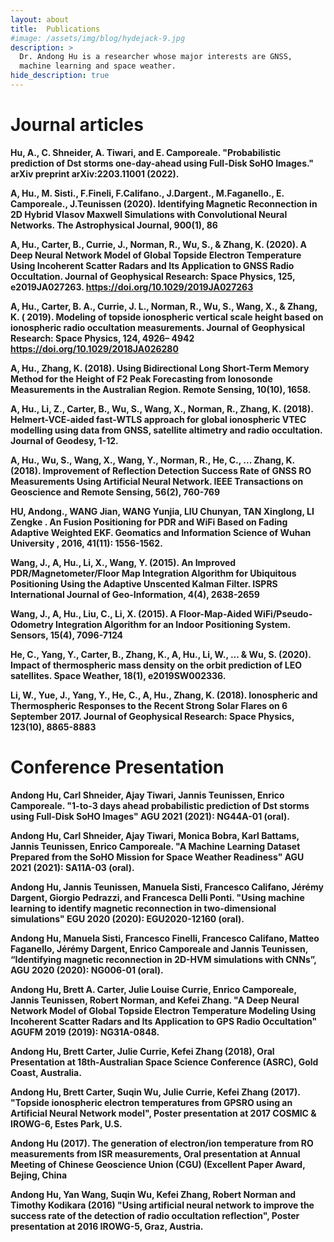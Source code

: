 ```yaml
---
layout: about
title:  Publications
#image: /assets/img/blog/hydejack-9.jpg
description: >
  Dr. Andong Hu is a researcher whose major interests are GNSS,
  machine learning and space weather.
hide_description: true
---
```


# Journal articles

  <b>Hu, A<b>., C. Shneider, A. Tiwari, and E. Camporeale. "Probabilistic prediction of Dst storms one-day-ahead using Full-Disk SoHO Images." arXiv preprint arXiv:2203.11001 (2022).
  
  <b>A, Hu</b>., M. Sisti., F.Fineli, F.Califano., J.Dargent., M.Faganello., E. Camporeale., J.Teunissen (2020). Identifying Magnetic Reconnection in 2D Hybrid Vlasov Maxwell Simulations with Convolutional Neural Networks. The Astrophysical Journal, 900(1), 86

  <b>A, Hu</b>., Carter, B., Currie, J., Norman, R., Wu, S., & Zhang, K. (2020). A Deep Neural Network Model of Global Topside Electron Temperature Using Incoherent Scatter Radars and Its Application to GNSS Radio Occultation. Journal of Geophysical Research: Space Physics, 125, e2019JA027263. https://doi.org/10.1029/2019JA027263

  <b>A, Hu</b>., Carter, B. A., Currie, J. L., Norman, R., Wu, S., Wang, X., & Zhang, K. ( 2019). Modeling of topside ionospheric vertical scale height based on ionospheric radio occultation measurements. Journal of Geophysical Research: Space Physics, 124, 4926– 4942 https://doi.org/10.1029/2018JA026280

  <b>A, Hu</b>.,  Zhang, K. (2018). Using Bidirectional Long Short-Term Memory Method for the Height of F2 Peak Forecasting from Ionosonde Measurements in the Australian Region. Remote Sensing, 10(10), 1658.

  <b>A, Hu</b>., Li, Z., Carter, B., Wu, S., Wang, X., Norman, R.,  Zhang, K. (2018). Helmert-VCE-aided fast-WTLS approach for global ionospheric VTEC modelling using data from GNSS, satellite altimetry and radio occultation. Journal of Geodesy, 1-12.

  <b>A, Hu</b>., Wu, S., Wang, X., Wang, Y., Norman, R., He, C., ...  Zhang, K. (2018). Improvement of Reflection Detection Success Rate of GNSS RO Measurements Using Artificial Neural Network. IEEE Transactions on Geoscience and Remote Sensing, 56(2), 760-769

  <b>HU, Andong</b>., WANG Jian, WANG Yunjia, LIU Chunyan, TAN Xinglong, LI Zengke . An Fusion Positioning for PDR and WiFi Based on Fading Adaptive Weighted EKF. Geomatics and Information Science of Wuhan University , 2016, 41(11): 1556-1562.

  Wang, J., <b>A, Hu</b>., Li, X.,  Wang, Y. (2015). An Improved PDR/Magnetometer/Floor Map Integration Algorithm for Ubiquitous Positioning Using the Adaptive Unscented Kalman Filter. ISPRS International Journal of Geo-Information, 4(4), 2638-2659

  Wang, J., <b>A, Hu</b>., Liu, C.,  Li, X. (2015). A Floor-Map-Aided WiFi/Pseudo-Odometry Integration Algorithm for an Indoor Positioning System. Sensors, 15(4), 7096-7124

  He, C., Yang, Y., Carter, B., Zhang, K., <b>A, Hu</b>., Li, W., ... & Wu, S. (2020). Impact of thermospheric mass density on the orbit prediction of LEO satellites. Space Weather, 18(1), e2019SW002336.

  Li, W., Yue, J., Yang, Y., He, C., <b>A, Hu</b>., Zhang, K. (2018). Ionospheric and Thermospheric Responses to the Recent Strong Solar Flares on 6 September 2017. Journal of Geophysical Research: Space Physics, 123(10), 8865-8883
# Conference Presentation

  <b>Andong Hu</b>, Carl Shneider, Ajay Tiwari, Jannis Teunissen, Enrico Camporeale. "1-to-3 days ahead probabilistic prediction of Dst storms using Full-Disk SoHO Images" AGU 2021 (2021): NG44A-01 (oral).

  <b>Andong Hu</b>, Carl Shneider, Ajay Tiwari, Monica Bobra, Karl Battams, Jannis Teunissen, Enrico Camporeale. "A Machine Learning Dataset Prepared from the SoHO Mission for Space Weather Readiness" AGU 2021 (2021): SA11A-03 (oral).

  <b>Andong Hu</b>, Jannis Teunissen, Manuela Sisti, Francesco Califano, Jérémy Dargent, Giorgio Pedrazzi, and Francesca Delli Ponti. "Using machine learning to identify magnetic reconnection in two-dimensional simulations" EGU 2020 (2020): EGU2020-12160 (oral).

  <b>Andong Hu</b>, Manuela Sisti, Francesco Finelli, Francesco Califano, Matteo Faganello, Jérémy Dargent, Enrico Camporeale and Jannis Teunissen, “Identifying magnetic reconnection in 2D-HVM simulations with CNNs”, AGU 2020 (2020): NG006-01 (oral).

  <b>Andong Hu</b>, Brett A. Carter, Julie Louise Currie, Enrico Camporeale, Jannis Teunissen, Robert Norman, and Kefei Zhang. "A Deep Neural Network Model of Global Topside Electron Temperature Modeling Using Incoherent Scatter Radars and Its Application to GPS Radio Occultation" AGUFM 2019 (2019): NG31A-0848.

  <b>Andong Hu</b>, Brett Carter, Julie Currie, Kefei Zhang (2018), Oral Presentation at 18th-Australian Space Science Conference (ASRC), Gold Coast, Australia.

  <b>Andong Hu</b>, Brett Carter, Suqin Wu, Julie Currie, Kefei Zhang (2017). "Topside ionospheric electron temperatures from GPSRO using an Artificial Neural Network model", Poster presentation at 2017 COSMIC & IROWG-6, Estes Park, U.S.

  <b>Andong Hu</b> (2017). The generation of electron/ion temperature from RO measurements from ISR measurements, Oral presentation at Annual Meeting of Chinese Geoscience Union (CGU) (<b>Excellent Paper Award</b>, Bejing, China

  <b>Andong Hu</b>, Yan Wang, Suqin Wu, Kefei Zhang, Robert Norman and Timothy Kodikara (2016) "Using artificial neural network to improve the success rate of the detection of radio occultation reflection", Poster presentation at 2016 IROWG-5, Graz, Austria.







